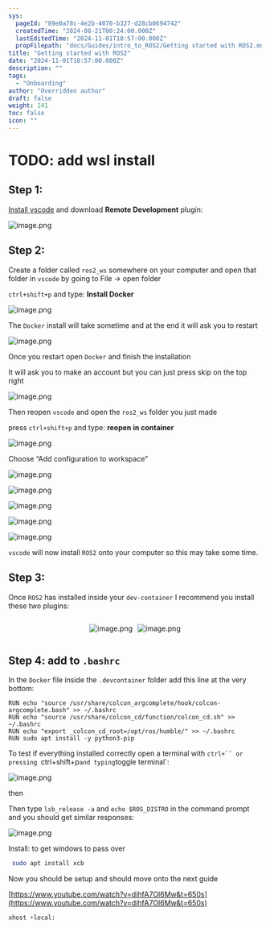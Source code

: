 ```yaml
---
sys:
  pageId: "89e0a78c-4e2b-4070-b327-d28cb0694742"
  createdTime: "2024-08-21T00:24:00.000Z"
  lastEditedTime: "2024-11-01T18:57:00.000Z"
  propFilepath: "docs/Guides/intro_to_ROS2/Getting started with ROS2.md"
title: "Getting started with ROS2"
date: "2024-11-01T18:57:00.000Z"
description: ""
tags:
  - "Onboarding"
author: "Overridden author"
draft: false
weight: 141
toc: false
icon: ""
---
```


# TODO: add wsl install

## Step 1:

[Install vscode](https://code.visualstudio.com/download) and download **Remote Development** plugin:

![image.png](https://prod-files-secure.s3.us-west-2.amazonaws.com/d518164a-d88e-44d1-a4ee-3adb3bd8bce0/efb52993-1881-4a40-b95e-6f020334f022/image.png?X-Amz-Algorithm=AWS4-HMAC-SHA256&X-Amz-Content-Sha256=UNSIGNED-PAYLOAD&X-Amz-Credential=ASIAZI2LB4665Z7AGS6G%2F20250318%2Fus-west-2%2Fs3%2Faws4_request&X-Amz-Date=20250318T170734Z&X-Amz-Expires=3600&X-Amz-Security-Token=IQoJb3JpZ2luX2VjEAgaCXVzLXdlc3QtMiJHMEUCICj%2BCv2uYxhHMq6iVtWd9WWFWz5M85nU%2BID6xYfe4%2BRxAiEAzPH3YyLR37N6ylwK9BevyteoRx%2FIIQgtDUoq8gsIXW8q%2FwMIYRAAGgw2Mzc0MjMxODM4MDUiDLSTrQ2ec0GFe248UCrcA3df9fZRf02YSyDbT2MbrIgtpfenLtPRK4G8tM0iha2qM2u%2BiPz%2FUDk%2FymjekOvA19gomeuXvtHDuAljwfTM%2BWT9k0Y9EhN%2FnQb2YWU6e2F37Lj7gbTBNOGyXtIeHfQj9F06Cdn9RqDunu4QlmRSTn2XHV9HA60loZrPBZ408ObABQZoYnsxlQ%2BkwvWOKZ1xrCuO%2BOtNInoIGbKbPwj%2Fen%2FxYZp0ZhSztf3JSowT7cd%2BKZzfPW6hEvecRQdv0CRhGR6S63oTlVkhdcmhpUmoWHXYaeqUvGwyKVS6Gy%2Bt85fL%2B1QyP1TwEhpaQyWMKudHNuNitvIg9%2BgqGTdV1Fh2L%2Fi5tVBWUYo%2ByitdN8g1Inc7EeimBa4VPd0vI0VhuelcuL5qfGspJuvPv1qNhGD0qRl7CbNR6BT9Ui49aOP1G3wexoXATfzV4ED7LeZSFseLS7fjND8cKqr9%2B9h49LSlZ53gFik16zJ7ss7CHdIdYdZ3hLJdYXpHun7gFxCg%2BhXRGEG1oYjwPn54myFPvvQo0RAj%2B7IGQ4Th1X63AJ9s11xbyU0cdHSTCC6HoaHnQ45LrUwq%2FPrFbmN8sK8ZxcheC7qNVX1MrJaL%2FvWen1HKDpxPnuYSZYxnOj%2FndFFfMNW15r4GOqUB4vFTw8w86yWC6m3HFGxFfcNWbl75nS0mgJmVcrfTdObrV%2F0BjdvGWpfpxaQKNGq9TjfgH47D2Ab4xv76FL8SzR6i6IhwGUrZMhMT3VVl6ZDjITXhEbDLJCHFK49aV8FHSjEKihZTMuxZmCbO4AyLcZd1RQBuFx%2FQQ6CM%2FSgOruaFamKAmk2NPLqu4Nylc7giHthzUc7hfnC9J8u5P6R47oT%2B4FXx&X-Amz-Signature=1741b250580ff7c585974bdd9b396a37fb38ed7a9d69f074db423ed13e2b314b&X-Amz-SignedHeaders=host&x-id=GetObject)

## Step 2:

Create a folder called `ros2_ws` somewhere on your computer and open that folder in `vscode` by going to File → open folder 

`ctrl+shift+p` and type: **Install Docker**

![image.png](https://prod-files-secure.s3.us-west-2.amazonaws.com/d518164a-d88e-44d1-a4ee-3adb3bd8bce0/2269dc0e-1cd5-47ff-bceb-c04ad9b2eab0/image.png?X-Amz-Algorithm=AWS4-HMAC-SHA256&X-Amz-Content-Sha256=UNSIGNED-PAYLOAD&X-Amz-Credential=ASIAZI2LB4665Z7AGS6G%2F20250318%2Fus-west-2%2Fs3%2Faws4_request&X-Amz-Date=20250318T170734Z&X-Amz-Expires=3600&X-Amz-Security-Token=IQoJb3JpZ2luX2VjEAgaCXVzLXdlc3QtMiJHMEUCICj%2BCv2uYxhHMq6iVtWd9WWFWz5M85nU%2BID6xYfe4%2BRxAiEAzPH3YyLR37N6ylwK9BevyteoRx%2FIIQgtDUoq8gsIXW8q%2FwMIYRAAGgw2Mzc0MjMxODM4MDUiDLSTrQ2ec0GFe248UCrcA3df9fZRf02YSyDbT2MbrIgtpfenLtPRK4G8tM0iha2qM2u%2BiPz%2FUDk%2FymjekOvA19gomeuXvtHDuAljwfTM%2BWT9k0Y9EhN%2FnQb2YWU6e2F37Lj7gbTBNOGyXtIeHfQj9F06Cdn9RqDunu4QlmRSTn2XHV9HA60loZrPBZ408ObABQZoYnsxlQ%2BkwvWOKZ1xrCuO%2BOtNInoIGbKbPwj%2Fen%2FxYZp0ZhSztf3JSowT7cd%2BKZzfPW6hEvecRQdv0CRhGR6S63oTlVkhdcmhpUmoWHXYaeqUvGwyKVS6Gy%2Bt85fL%2B1QyP1TwEhpaQyWMKudHNuNitvIg9%2BgqGTdV1Fh2L%2Fi5tVBWUYo%2ByitdN8g1Inc7EeimBa4VPd0vI0VhuelcuL5qfGspJuvPv1qNhGD0qRl7CbNR6BT9Ui49aOP1G3wexoXATfzV4ED7LeZSFseLS7fjND8cKqr9%2B9h49LSlZ53gFik16zJ7ss7CHdIdYdZ3hLJdYXpHun7gFxCg%2BhXRGEG1oYjwPn54myFPvvQo0RAj%2B7IGQ4Th1X63AJ9s11xbyU0cdHSTCC6HoaHnQ45LrUwq%2FPrFbmN8sK8ZxcheC7qNVX1MrJaL%2FvWen1HKDpxPnuYSZYxnOj%2FndFFfMNW15r4GOqUB4vFTw8w86yWC6m3HFGxFfcNWbl75nS0mgJmVcrfTdObrV%2F0BjdvGWpfpxaQKNGq9TjfgH47D2Ab4xv76FL8SzR6i6IhwGUrZMhMT3VVl6ZDjITXhEbDLJCHFK49aV8FHSjEKihZTMuxZmCbO4AyLcZd1RQBuFx%2FQQ6CM%2FSgOruaFamKAmk2NPLqu4Nylc7giHthzUc7hfnC9J8u5P6R47oT%2B4FXx&X-Amz-Signature=d71eb1134f55d66732c8d3676501ba848ffaa81206906a141a2fa0361298bf38&X-Amz-SignedHeaders=host&x-id=GetObject)

The `Docker` install will take sometime and at the end it will ask you to restart

![image.png](https://prod-files-secure.s3.us-west-2.amazonaws.com/d518164a-d88e-44d1-a4ee-3adb3bd8bce0/ed233f78-be33-4b1f-b89c-9c346c0e961e/image.png?X-Amz-Algorithm=AWS4-HMAC-SHA256&X-Amz-Content-Sha256=UNSIGNED-PAYLOAD&X-Amz-Credential=ASIAZI2LB4665Z7AGS6G%2F20250318%2Fus-west-2%2Fs3%2Faws4_request&X-Amz-Date=20250318T170734Z&X-Amz-Expires=3600&X-Amz-Security-Token=IQoJb3JpZ2luX2VjEAgaCXVzLXdlc3QtMiJHMEUCICj%2BCv2uYxhHMq6iVtWd9WWFWz5M85nU%2BID6xYfe4%2BRxAiEAzPH3YyLR37N6ylwK9BevyteoRx%2FIIQgtDUoq8gsIXW8q%2FwMIYRAAGgw2Mzc0MjMxODM4MDUiDLSTrQ2ec0GFe248UCrcA3df9fZRf02YSyDbT2MbrIgtpfenLtPRK4G8tM0iha2qM2u%2BiPz%2FUDk%2FymjekOvA19gomeuXvtHDuAljwfTM%2BWT9k0Y9EhN%2FnQb2YWU6e2F37Lj7gbTBNOGyXtIeHfQj9F06Cdn9RqDunu4QlmRSTn2XHV9HA60loZrPBZ408ObABQZoYnsxlQ%2BkwvWOKZ1xrCuO%2BOtNInoIGbKbPwj%2Fen%2FxYZp0ZhSztf3JSowT7cd%2BKZzfPW6hEvecRQdv0CRhGR6S63oTlVkhdcmhpUmoWHXYaeqUvGwyKVS6Gy%2Bt85fL%2B1QyP1TwEhpaQyWMKudHNuNitvIg9%2BgqGTdV1Fh2L%2Fi5tVBWUYo%2ByitdN8g1Inc7EeimBa4VPd0vI0VhuelcuL5qfGspJuvPv1qNhGD0qRl7CbNR6BT9Ui49aOP1G3wexoXATfzV4ED7LeZSFseLS7fjND8cKqr9%2B9h49LSlZ53gFik16zJ7ss7CHdIdYdZ3hLJdYXpHun7gFxCg%2BhXRGEG1oYjwPn54myFPvvQo0RAj%2B7IGQ4Th1X63AJ9s11xbyU0cdHSTCC6HoaHnQ45LrUwq%2FPrFbmN8sK8ZxcheC7qNVX1MrJaL%2FvWen1HKDpxPnuYSZYxnOj%2FndFFfMNW15r4GOqUB4vFTw8w86yWC6m3HFGxFfcNWbl75nS0mgJmVcrfTdObrV%2F0BjdvGWpfpxaQKNGq9TjfgH47D2Ab4xv76FL8SzR6i6IhwGUrZMhMT3VVl6ZDjITXhEbDLJCHFK49aV8FHSjEKihZTMuxZmCbO4AyLcZd1RQBuFx%2FQQ6CM%2FSgOruaFamKAmk2NPLqu4Nylc7giHthzUc7hfnC9J8u5P6R47oT%2B4FXx&X-Amz-Signature=d8c2d0354a88d98089bb35ca3fccd917733db2e72873ce598324983ea2b44ff0&X-Amz-SignedHeaders=host&x-id=GetObject)

Once you restart open `Docker` and finish the installation

It will ask you to make an account but you can just press skip on the top right

![image.png](https://prod-files-secure.s3.us-west-2.amazonaws.com/d518164a-d88e-44d1-a4ee-3adb3bd8bce0/21010ad9-1659-4fd9-9f59-9932a09b2a3d/image.png?X-Amz-Algorithm=AWS4-HMAC-SHA256&X-Amz-Content-Sha256=UNSIGNED-PAYLOAD&X-Amz-Credential=ASIAZI2LB4665Z7AGS6G%2F20250318%2Fus-west-2%2Fs3%2Faws4_request&X-Amz-Date=20250318T170734Z&X-Amz-Expires=3600&X-Amz-Security-Token=IQoJb3JpZ2luX2VjEAgaCXVzLXdlc3QtMiJHMEUCICj%2BCv2uYxhHMq6iVtWd9WWFWz5M85nU%2BID6xYfe4%2BRxAiEAzPH3YyLR37N6ylwK9BevyteoRx%2FIIQgtDUoq8gsIXW8q%2FwMIYRAAGgw2Mzc0MjMxODM4MDUiDLSTrQ2ec0GFe248UCrcA3df9fZRf02YSyDbT2MbrIgtpfenLtPRK4G8tM0iha2qM2u%2BiPz%2FUDk%2FymjekOvA19gomeuXvtHDuAljwfTM%2BWT9k0Y9EhN%2FnQb2YWU6e2F37Lj7gbTBNOGyXtIeHfQj9F06Cdn9RqDunu4QlmRSTn2XHV9HA60loZrPBZ408ObABQZoYnsxlQ%2BkwvWOKZ1xrCuO%2BOtNInoIGbKbPwj%2Fen%2FxYZp0ZhSztf3JSowT7cd%2BKZzfPW6hEvecRQdv0CRhGR6S63oTlVkhdcmhpUmoWHXYaeqUvGwyKVS6Gy%2Bt85fL%2B1QyP1TwEhpaQyWMKudHNuNitvIg9%2BgqGTdV1Fh2L%2Fi5tVBWUYo%2ByitdN8g1Inc7EeimBa4VPd0vI0VhuelcuL5qfGspJuvPv1qNhGD0qRl7CbNR6BT9Ui49aOP1G3wexoXATfzV4ED7LeZSFseLS7fjND8cKqr9%2B9h49LSlZ53gFik16zJ7ss7CHdIdYdZ3hLJdYXpHun7gFxCg%2BhXRGEG1oYjwPn54myFPvvQo0RAj%2B7IGQ4Th1X63AJ9s11xbyU0cdHSTCC6HoaHnQ45LrUwq%2FPrFbmN8sK8ZxcheC7qNVX1MrJaL%2FvWen1HKDpxPnuYSZYxnOj%2FndFFfMNW15r4GOqUB4vFTw8w86yWC6m3HFGxFfcNWbl75nS0mgJmVcrfTdObrV%2F0BjdvGWpfpxaQKNGq9TjfgH47D2Ab4xv76FL8SzR6i6IhwGUrZMhMT3VVl6ZDjITXhEbDLJCHFK49aV8FHSjEKihZTMuxZmCbO4AyLcZd1RQBuFx%2FQQ6CM%2FSgOruaFamKAmk2NPLqu4Nylc7giHthzUc7hfnC9J8u5P6R47oT%2B4FXx&X-Amz-Signature=a004c5a1c37b3edcf53aff5f91364036bef00e1a99b38b339840ebcadb89a0aa&X-Amz-SignedHeaders=host&x-id=GetObject)

Then reopen `vscode` and open the `ros2_ws` folder you just made

press `ctrl+shift+p` and type: **reopen in container**

![image.png](https://prod-files-secure.s3.us-west-2.amazonaws.com/d518164a-d88e-44d1-a4ee-3adb3bd8bce0/4e93b8c2-41ad-488c-8095-c74205196118/image.png?X-Amz-Algorithm=AWS4-HMAC-SHA256&X-Amz-Content-Sha256=UNSIGNED-PAYLOAD&X-Amz-Credential=ASIAZI2LB4665Z7AGS6G%2F20250318%2Fus-west-2%2Fs3%2Faws4_request&X-Amz-Date=20250318T170734Z&X-Amz-Expires=3600&X-Amz-Security-Token=IQoJb3JpZ2luX2VjEAgaCXVzLXdlc3QtMiJHMEUCICj%2BCv2uYxhHMq6iVtWd9WWFWz5M85nU%2BID6xYfe4%2BRxAiEAzPH3YyLR37N6ylwK9BevyteoRx%2FIIQgtDUoq8gsIXW8q%2FwMIYRAAGgw2Mzc0MjMxODM4MDUiDLSTrQ2ec0GFe248UCrcA3df9fZRf02YSyDbT2MbrIgtpfenLtPRK4G8tM0iha2qM2u%2BiPz%2FUDk%2FymjekOvA19gomeuXvtHDuAljwfTM%2BWT9k0Y9EhN%2FnQb2YWU6e2F37Lj7gbTBNOGyXtIeHfQj9F06Cdn9RqDunu4QlmRSTn2XHV9HA60loZrPBZ408ObABQZoYnsxlQ%2BkwvWOKZ1xrCuO%2BOtNInoIGbKbPwj%2Fen%2FxYZp0ZhSztf3JSowT7cd%2BKZzfPW6hEvecRQdv0CRhGR6S63oTlVkhdcmhpUmoWHXYaeqUvGwyKVS6Gy%2Bt85fL%2B1QyP1TwEhpaQyWMKudHNuNitvIg9%2BgqGTdV1Fh2L%2Fi5tVBWUYo%2ByitdN8g1Inc7EeimBa4VPd0vI0VhuelcuL5qfGspJuvPv1qNhGD0qRl7CbNR6BT9Ui49aOP1G3wexoXATfzV4ED7LeZSFseLS7fjND8cKqr9%2B9h49LSlZ53gFik16zJ7ss7CHdIdYdZ3hLJdYXpHun7gFxCg%2BhXRGEG1oYjwPn54myFPvvQo0RAj%2B7IGQ4Th1X63AJ9s11xbyU0cdHSTCC6HoaHnQ45LrUwq%2FPrFbmN8sK8ZxcheC7qNVX1MrJaL%2FvWen1HKDpxPnuYSZYxnOj%2FndFFfMNW15r4GOqUB4vFTw8w86yWC6m3HFGxFfcNWbl75nS0mgJmVcrfTdObrV%2F0BjdvGWpfpxaQKNGq9TjfgH47D2Ab4xv76FL8SzR6i6IhwGUrZMhMT3VVl6ZDjITXhEbDLJCHFK49aV8FHSjEKihZTMuxZmCbO4AyLcZd1RQBuFx%2FQQ6CM%2FSgOruaFamKAmk2NPLqu4Nylc7giHthzUc7hfnC9J8u5P6R47oT%2B4FXx&X-Amz-Signature=965b1edfbdead57968263cfb8f70ad1cf2af762b010d2e52d654313d7f3e45ea&X-Amz-SignedHeaders=host&x-id=GetObject)

Choose “Add configuration to workspace”

![image.png](https://prod-files-secure.s3.us-west-2.amazonaws.com/d518164a-d88e-44d1-a4ee-3adb3bd8bce0/9560b282-5060-4989-ba37-97e7b2c22476/image.png?X-Amz-Algorithm=AWS4-HMAC-SHA256&X-Amz-Content-Sha256=UNSIGNED-PAYLOAD&X-Amz-Credential=ASIAZI2LB4665Z7AGS6G%2F20250318%2Fus-west-2%2Fs3%2Faws4_request&X-Amz-Date=20250318T170734Z&X-Amz-Expires=3600&X-Amz-Security-Token=IQoJb3JpZ2luX2VjEAgaCXVzLXdlc3QtMiJHMEUCICj%2BCv2uYxhHMq6iVtWd9WWFWz5M85nU%2BID6xYfe4%2BRxAiEAzPH3YyLR37N6ylwK9BevyteoRx%2FIIQgtDUoq8gsIXW8q%2FwMIYRAAGgw2Mzc0MjMxODM4MDUiDLSTrQ2ec0GFe248UCrcA3df9fZRf02YSyDbT2MbrIgtpfenLtPRK4G8tM0iha2qM2u%2BiPz%2FUDk%2FymjekOvA19gomeuXvtHDuAljwfTM%2BWT9k0Y9EhN%2FnQb2YWU6e2F37Lj7gbTBNOGyXtIeHfQj9F06Cdn9RqDunu4QlmRSTn2XHV9HA60loZrPBZ408ObABQZoYnsxlQ%2BkwvWOKZ1xrCuO%2BOtNInoIGbKbPwj%2Fen%2FxYZp0ZhSztf3JSowT7cd%2BKZzfPW6hEvecRQdv0CRhGR6S63oTlVkhdcmhpUmoWHXYaeqUvGwyKVS6Gy%2Bt85fL%2B1QyP1TwEhpaQyWMKudHNuNitvIg9%2BgqGTdV1Fh2L%2Fi5tVBWUYo%2ByitdN8g1Inc7EeimBa4VPd0vI0VhuelcuL5qfGspJuvPv1qNhGD0qRl7CbNR6BT9Ui49aOP1G3wexoXATfzV4ED7LeZSFseLS7fjND8cKqr9%2B9h49LSlZ53gFik16zJ7ss7CHdIdYdZ3hLJdYXpHun7gFxCg%2BhXRGEG1oYjwPn54myFPvvQo0RAj%2B7IGQ4Th1X63AJ9s11xbyU0cdHSTCC6HoaHnQ45LrUwq%2FPrFbmN8sK8ZxcheC7qNVX1MrJaL%2FvWen1HKDpxPnuYSZYxnOj%2FndFFfMNW15r4GOqUB4vFTw8w86yWC6m3HFGxFfcNWbl75nS0mgJmVcrfTdObrV%2F0BjdvGWpfpxaQKNGq9TjfgH47D2Ab4xv76FL8SzR6i6IhwGUrZMhMT3VVl6ZDjITXhEbDLJCHFK49aV8FHSjEKihZTMuxZmCbO4AyLcZd1RQBuFx%2FQQ6CM%2FSgOruaFamKAmk2NPLqu4Nylc7giHthzUc7hfnC9J8u5P6R47oT%2B4FXx&X-Amz-Signature=193ebc2fc13f0d1da09ae4f4e84f2b45b69e37f5e2714908d44c3fbd82b7e7e4&X-Amz-SignedHeaders=host&x-id=GetObject)

![image.png](https://prod-files-secure.s3.us-west-2.amazonaws.com/d518164a-d88e-44d1-a4ee-3adb3bd8bce0/2ee63f81-886b-48e8-a553-dc6e5eac99e4/image.png?X-Amz-Algorithm=AWS4-HMAC-SHA256&X-Amz-Content-Sha256=UNSIGNED-PAYLOAD&X-Amz-Credential=ASIAZI2LB4665Z7AGS6G%2F20250318%2Fus-west-2%2Fs3%2Faws4_request&X-Amz-Date=20250318T170734Z&X-Amz-Expires=3600&X-Amz-Security-Token=IQoJb3JpZ2luX2VjEAgaCXVzLXdlc3QtMiJHMEUCICj%2BCv2uYxhHMq6iVtWd9WWFWz5M85nU%2BID6xYfe4%2BRxAiEAzPH3YyLR37N6ylwK9BevyteoRx%2FIIQgtDUoq8gsIXW8q%2FwMIYRAAGgw2Mzc0MjMxODM4MDUiDLSTrQ2ec0GFe248UCrcA3df9fZRf02YSyDbT2MbrIgtpfenLtPRK4G8tM0iha2qM2u%2BiPz%2FUDk%2FymjekOvA19gomeuXvtHDuAljwfTM%2BWT9k0Y9EhN%2FnQb2YWU6e2F37Lj7gbTBNOGyXtIeHfQj9F06Cdn9RqDunu4QlmRSTn2XHV9HA60loZrPBZ408ObABQZoYnsxlQ%2BkwvWOKZ1xrCuO%2BOtNInoIGbKbPwj%2Fen%2FxYZp0ZhSztf3JSowT7cd%2BKZzfPW6hEvecRQdv0CRhGR6S63oTlVkhdcmhpUmoWHXYaeqUvGwyKVS6Gy%2Bt85fL%2B1QyP1TwEhpaQyWMKudHNuNitvIg9%2BgqGTdV1Fh2L%2Fi5tVBWUYo%2ByitdN8g1Inc7EeimBa4VPd0vI0VhuelcuL5qfGspJuvPv1qNhGD0qRl7CbNR6BT9Ui49aOP1G3wexoXATfzV4ED7LeZSFseLS7fjND8cKqr9%2B9h49LSlZ53gFik16zJ7ss7CHdIdYdZ3hLJdYXpHun7gFxCg%2BhXRGEG1oYjwPn54myFPvvQo0RAj%2B7IGQ4Th1X63AJ9s11xbyU0cdHSTCC6HoaHnQ45LrUwq%2FPrFbmN8sK8ZxcheC7qNVX1MrJaL%2FvWen1HKDpxPnuYSZYxnOj%2FndFFfMNW15r4GOqUB4vFTw8w86yWC6m3HFGxFfcNWbl75nS0mgJmVcrfTdObrV%2F0BjdvGWpfpxaQKNGq9TjfgH47D2Ab4xv76FL8SzR6i6IhwGUrZMhMT3VVl6ZDjITXhEbDLJCHFK49aV8FHSjEKihZTMuxZmCbO4AyLcZd1RQBuFx%2FQQ6CM%2FSgOruaFamKAmk2NPLqu4Nylc7giHthzUc7hfnC9J8u5P6R47oT%2B4FXx&X-Amz-Signature=b8c2a0f9f34eb283ebdf05fc54c57b097dcf0cc5a1ffbc24860082ce5a63df09&X-Amz-SignedHeaders=host&x-id=GetObject)

![image.png](https://prod-files-secure.s3.us-west-2.amazonaws.com/d518164a-d88e-44d1-a4ee-3adb3bd8bce0/ae1580b2-b048-407e-aed9-b584224a7a04/image.png?X-Amz-Algorithm=AWS4-HMAC-SHA256&X-Amz-Content-Sha256=UNSIGNED-PAYLOAD&X-Amz-Credential=ASIAZI2LB4665Z7AGS6G%2F20250318%2Fus-west-2%2Fs3%2Faws4_request&X-Amz-Date=20250318T170734Z&X-Amz-Expires=3600&X-Amz-Security-Token=IQoJb3JpZ2luX2VjEAgaCXVzLXdlc3QtMiJHMEUCICj%2BCv2uYxhHMq6iVtWd9WWFWz5M85nU%2BID6xYfe4%2BRxAiEAzPH3YyLR37N6ylwK9BevyteoRx%2FIIQgtDUoq8gsIXW8q%2FwMIYRAAGgw2Mzc0MjMxODM4MDUiDLSTrQ2ec0GFe248UCrcA3df9fZRf02YSyDbT2MbrIgtpfenLtPRK4G8tM0iha2qM2u%2BiPz%2FUDk%2FymjekOvA19gomeuXvtHDuAljwfTM%2BWT9k0Y9EhN%2FnQb2YWU6e2F37Lj7gbTBNOGyXtIeHfQj9F06Cdn9RqDunu4QlmRSTn2XHV9HA60loZrPBZ408ObABQZoYnsxlQ%2BkwvWOKZ1xrCuO%2BOtNInoIGbKbPwj%2Fen%2FxYZp0ZhSztf3JSowT7cd%2BKZzfPW6hEvecRQdv0CRhGR6S63oTlVkhdcmhpUmoWHXYaeqUvGwyKVS6Gy%2Bt85fL%2B1QyP1TwEhpaQyWMKudHNuNitvIg9%2BgqGTdV1Fh2L%2Fi5tVBWUYo%2ByitdN8g1Inc7EeimBa4VPd0vI0VhuelcuL5qfGspJuvPv1qNhGD0qRl7CbNR6BT9Ui49aOP1G3wexoXATfzV4ED7LeZSFseLS7fjND8cKqr9%2B9h49LSlZ53gFik16zJ7ss7CHdIdYdZ3hLJdYXpHun7gFxCg%2BhXRGEG1oYjwPn54myFPvvQo0RAj%2B7IGQ4Th1X63AJ9s11xbyU0cdHSTCC6HoaHnQ45LrUwq%2FPrFbmN8sK8ZxcheC7qNVX1MrJaL%2FvWen1HKDpxPnuYSZYxnOj%2FndFFfMNW15r4GOqUB4vFTw8w86yWC6m3HFGxFfcNWbl75nS0mgJmVcrfTdObrV%2F0BjdvGWpfpxaQKNGq9TjfgH47D2Ab4xv76FL8SzR6i6IhwGUrZMhMT3VVl6ZDjITXhEbDLJCHFK49aV8FHSjEKihZTMuxZmCbO4AyLcZd1RQBuFx%2FQQ6CM%2FSgOruaFamKAmk2NPLqu4Nylc7giHthzUc7hfnC9J8u5P6R47oT%2B4FXx&X-Amz-Signature=86285c6fb059cc69ace778dcbc4ab0e5fddaf977fe61e08605dfca9f366585c2&X-Amz-SignedHeaders=host&x-id=GetObject)

![image.png](https://prod-files-secure.s3.us-west-2.amazonaws.com/d518164a-d88e-44d1-a4ee-3adb3bd8bce0/53255b28-f75e-430f-b9e3-c0ac8577e42b/image.png?X-Amz-Algorithm=AWS4-HMAC-SHA256&X-Amz-Content-Sha256=UNSIGNED-PAYLOAD&X-Amz-Credential=ASIAZI2LB4665Z7AGS6G%2F20250318%2Fus-west-2%2Fs3%2Faws4_request&X-Amz-Date=20250318T170734Z&X-Amz-Expires=3600&X-Amz-Security-Token=IQoJb3JpZ2luX2VjEAgaCXVzLXdlc3QtMiJHMEUCICj%2BCv2uYxhHMq6iVtWd9WWFWz5M85nU%2BID6xYfe4%2BRxAiEAzPH3YyLR37N6ylwK9BevyteoRx%2FIIQgtDUoq8gsIXW8q%2FwMIYRAAGgw2Mzc0MjMxODM4MDUiDLSTrQ2ec0GFe248UCrcA3df9fZRf02YSyDbT2MbrIgtpfenLtPRK4G8tM0iha2qM2u%2BiPz%2FUDk%2FymjekOvA19gomeuXvtHDuAljwfTM%2BWT9k0Y9EhN%2FnQb2YWU6e2F37Lj7gbTBNOGyXtIeHfQj9F06Cdn9RqDunu4QlmRSTn2XHV9HA60loZrPBZ408ObABQZoYnsxlQ%2BkwvWOKZ1xrCuO%2BOtNInoIGbKbPwj%2Fen%2FxYZp0ZhSztf3JSowT7cd%2BKZzfPW6hEvecRQdv0CRhGR6S63oTlVkhdcmhpUmoWHXYaeqUvGwyKVS6Gy%2Bt85fL%2B1QyP1TwEhpaQyWMKudHNuNitvIg9%2BgqGTdV1Fh2L%2Fi5tVBWUYo%2ByitdN8g1Inc7EeimBa4VPd0vI0VhuelcuL5qfGspJuvPv1qNhGD0qRl7CbNR6BT9Ui49aOP1G3wexoXATfzV4ED7LeZSFseLS7fjND8cKqr9%2B9h49LSlZ53gFik16zJ7ss7CHdIdYdZ3hLJdYXpHun7gFxCg%2BhXRGEG1oYjwPn54myFPvvQo0RAj%2B7IGQ4Th1X63AJ9s11xbyU0cdHSTCC6HoaHnQ45LrUwq%2FPrFbmN8sK8ZxcheC7qNVX1MrJaL%2FvWen1HKDpxPnuYSZYxnOj%2FndFFfMNW15r4GOqUB4vFTw8w86yWC6m3HFGxFfcNWbl75nS0mgJmVcrfTdObrV%2F0BjdvGWpfpxaQKNGq9TjfgH47D2Ab4xv76FL8SzR6i6IhwGUrZMhMT3VVl6ZDjITXhEbDLJCHFK49aV8FHSjEKihZTMuxZmCbO4AyLcZd1RQBuFx%2FQQ6CM%2FSgOruaFamKAmk2NPLqu4Nylc7giHthzUc7hfnC9J8u5P6R47oT%2B4FXx&X-Amz-Signature=6e9d227d4da3584cd60521c1ff624f6aa1f430060b34996723f682159bb31a45&X-Amz-SignedHeaders=host&x-id=GetObject)

![image.png](https://prod-files-secure.s3.us-west-2.amazonaws.com/d518164a-d88e-44d1-a4ee-3adb3bd8bce0/7c562767-5af9-4ffb-97d1-327bcdf4ee00/image.png?X-Amz-Algorithm=AWS4-HMAC-SHA256&X-Amz-Content-Sha256=UNSIGNED-PAYLOAD&X-Amz-Credential=ASIAZI2LB4665Z7AGS6G%2F20250318%2Fus-west-2%2Fs3%2Faws4_request&X-Amz-Date=20250318T170734Z&X-Amz-Expires=3600&X-Amz-Security-Token=IQoJb3JpZ2luX2VjEAgaCXVzLXdlc3QtMiJHMEUCICj%2BCv2uYxhHMq6iVtWd9WWFWz5M85nU%2BID6xYfe4%2BRxAiEAzPH3YyLR37N6ylwK9BevyteoRx%2FIIQgtDUoq8gsIXW8q%2FwMIYRAAGgw2Mzc0MjMxODM4MDUiDLSTrQ2ec0GFe248UCrcA3df9fZRf02YSyDbT2MbrIgtpfenLtPRK4G8tM0iha2qM2u%2BiPz%2FUDk%2FymjekOvA19gomeuXvtHDuAljwfTM%2BWT9k0Y9EhN%2FnQb2YWU6e2F37Lj7gbTBNOGyXtIeHfQj9F06Cdn9RqDunu4QlmRSTn2XHV9HA60loZrPBZ408ObABQZoYnsxlQ%2BkwvWOKZ1xrCuO%2BOtNInoIGbKbPwj%2Fen%2FxYZp0ZhSztf3JSowT7cd%2BKZzfPW6hEvecRQdv0CRhGR6S63oTlVkhdcmhpUmoWHXYaeqUvGwyKVS6Gy%2Bt85fL%2B1QyP1TwEhpaQyWMKudHNuNitvIg9%2BgqGTdV1Fh2L%2Fi5tVBWUYo%2ByitdN8g1Inc7EeimBa4VPd0vI0VhuelcuL5qfGspJuvPv1qNhGD0qRl7CbNR6BT9Ui49aOP1G3wexoXATfzV4ED7LeZSFseLS7fjND8cKqr9%2B9h49LSlZ53gFik16zJ7ss7CHdIdYdZ3hLJdYXpHun7gFxCg%2BhXRGEG1oYjwPn54myFPvvQo0RAj%2B7IGQ4Th1X63AJ9s11xbyU0cdHSTCC6HoaHnQ45LrUwq%2FPrFbmN8sK8ZxcheC7qNVX1MrJaL%2FvWen1HKDpxPnuYSZYxnOj%2FndFFfMNW15r4GOqUB4vFTw8w86yWC6m3HFGxFfcNWbl75nS0mgJmVcrfTdObrV%2F0BjdvGWpfpxaQKNGq9TjfgH47D2Ab4xv76FL8SzR6i6IhwGUrZMhMT3VVl6ZDjITXhEbDLJCHFK49aV8FHSjEKihZTMuxZmCbO4AyLcZd1RQBuFx%2FQQ6CM%2FSgOruaFamKAmk2NPLqu4Nylc7giHthzUc7hfnC9J8u5P6R47oT%2B4FXx&X-Amz-Signature=dfaa0146de2a6b652beb6c26c90b2451c4b7b7f63e74bc6210db1532133578b2&X-Amz-SignedHeaders=host&x-id=GetObject)

`vscode` will now install `ROS2` onto your computer so this may take some time.

## Step 3:

Once `ROS2` has installed inside your `dev-container` I recommend you install these two plugins:

<div style="display: flex;flex-direction: row; column-gap:10px; max-width: 630px;justify-content: center;">
<div>

![image.png](https://prod-files-secure.s3.us-west-2.amazonaws.com/d518164a-d88e-44d1-a4ee-3adb3bd8bce0/3fc3d550-5a54-4ba1-ba6b-faa01cdb7369/image.png?X-Amz-Algorithm=AWS4-HMAC-SHA256&X-Amz-Content-Sha256=UNSIGNED-PAYLOAD&X-Amz-Credential=ASIAZI2LB4665E2OYXWF%2F20250318%2Fus-west-2%2Fs3%2Faws4_request&X-Amz-Date=20250318T170737Z&X-Amz-Expires=3600&X-Amz-Security-Token=IQoJb3JpZ2luX2VjEAgaCXVzLXdlc3QtMiJGMEQCIC3VRd9NExqqGSpQerGuZFDwtevGKDEJwLbhy1uClLr4AiAbBBmsFfgb2JkTtYHukgil5OjlQ3ZLCzNb4koGk%2BapeSr%2FAwhhEAAaDDYzNzQyMzE4MzgwNSIMKdOqwndZ0dZXV83HKtwDKSRBNQDGVcp4WV3xYoq2yjLaKwHB4dJXXrQ%2FCY00yFOD%2FTkXyIGPweZnE9CRZKndsFaKphI0MMyhqhrAdLRuDLX4QynlK5Du%2BuIwl%2FCs7lU5lxwrhMHt24TRv%2BZyPYbfajZLEfPgnwYXok1EjtlvAksoAccs70MxPLqqHalBbUIwBgX0qs0SKAJTVKiis76LIrcF1kN0HaX8AAsgecJ9eGtJNhHTWblp5Vz76QzJmumeRIEn3ORfLlkFhBXLSI3oIuagqJetV8CIPYPID4ngRB1IAIYVBkWOnf9ylKS5B2W1ushCry8xlaVkuqDw9ccViaVaxLdq0v0f1PH5zGCDGn%2Bfurrxij41Wz%2F0bJPIdmPX4PxKxTdMW9WdKdwyMORhafUike8gTrOdjdn51jnwd5ZdhzIFRJADCZtQxUk%2FHUgDulJjo%2B8sw07nZhSkbqJS9mOFW0uMRIWqPrsFv1L5jWpLLlvMXnNZMeKWIH5%2B%2FYixd1k7jCotdB%2FQBRj8ccY5OtO5YxSuhgJLw91dvRVPuxpfVRYiYsnRunZC%2FOWxvdXj9qhRGooTz4S92mNmJgHUSEGrrI3ohniu0T5tx1%2FJS1vr04Y6VIy54jSS6N4N5XJFGpUSZ%2FFBuJvVsqYw77TmvgY6pgGpcAE2xnkCIaBHBX1jQhaTKH%2FfCFmYGK30pPgoiEBdf1c3hL3ZjgQ5JC%2BSqWmb%2FcSgQ0YgUNF4vf4R7GP5ZVdfpgswTXL1qaWAY12RsY1aaWoZ3ZFpJ8dgyZFAYjh4RGLkt6rZnSvkT5iy45ihaQ9XBnneZDsHlB3r3CMwCnSTeh3X0lzpd547fOb47Vg9D70%2FXof2SmduYJT6A8lJ5r9gTptSaMGZ&X-Amz-Signature=e0bf06ca7226704c2dbeea6bfdeb1e7931905e357482abd59671700180503a2c&X-Amz-SignedHeaders=host&x-id=GetObject)

</div>
<div>

![image.png](https://prod-files-secure.s3.us-west-2.amazonaws.com/d518164a-d88e-44d1-a4ee-3adb3bd8bce0/d994cc66-13c2-4093-a5a3-f84cf4601a82/image.png?X-Amz-Algorithm=AWS4-HMAC-SHA256&X-Amz-Content-Sha256=UNSIGNED-PAYLOAD&X-Amz-Credential=ASIAZI2LB466WZ5DWEXJ%2F20250318%2Fus-west-2%2Fs3%2Faws4_request&X-Amz-Date=20250318T170738Z&X-Amz-Expires=3600&X-Amz-Security-Token=IQoJb3JpZ2luX2VjEAgaCXVzLXdlc3QtMiJGMEQCIF6bNETKL7Y%2FXXQfK7y9r%2FfvOj0NBLGgC01oCdwkwT4YAiBrqsWJFJth3nOKWnDmzwLDhuPtzfF84o1BRUYCJ4yLHCr%2FAwhhEAAaDDYzNzQyMzE4MzgwNSIMiEShxcUCQgxV6helKtwD68Q%2FDGx%2FXPzgGb8mO7S6yR%2BGxZd8hndZXPxSsak1jd5SkrTuBwg1s%2F1wzIzuWWwP217ve7HG986yaevY7e5rk5JWHUrqlzBE6xeZ8P4vx717TABJY3WoY9ioamCJ4ruXEbWyXgnc4%2FQhQglz8bXmLPzH1Xx%2FGxmPKyZ2SohgdYqRFGWxkO9tIcFRppXaJdv%2BXM7amzCUuFZd4mmgnR1de0pUEbFvmz1TBViA%2B9BEc2UBYab7A2GdhSQQhdrRdqYl0E%2B8C%2BZ3TBLW9Us%2FrFWsoluetut4YvMVPaIEpf4U3ZqsHTPQqszWVPkUxd5jMELaKaNinJVEKrRI507ubTgxwCNoU3PK3%2BfvTKpqdguMD9MuMKSodWoE5VOzvYdogKEa7VKibYKUHHGH5COl6%2F5UD9ibc4Ti6UhyKMjkkdURSGg60oAisoWaGLibZu8OI9ztI4d0aWw%2FO5mfmRw88DKSo4w0yvGOFvUhVixX3OtRF2%2BBHSa1TCvTfeP6nQ5zrvbfyGReIMt14d63ZM8DTlWFPmUCuVKFvMKlY4MUIkBUV%2BR%2BUHsmzrcfS91Em5lect4uA5NlTIPRWDWBKQe4KlExgRHSKEudd6Sko48c0SpEIqcOrbBBCconw0ctu%2FYw4LTmvgY6pgExZHQrCM19W3tJWqVsd8sZG2GLG%2Be9Fetf%2FLxZVZ%2B3Wa0A0KpVOV2YUy3rFOqa8OgxhXv4rJkb1GbKsrwgsTJ8yq%2F7jz6hBUbeFvaArOLnZvaoVZApZEFgbw6%2BaQVm9bPK9DDhWSJExAKXwOXBYe2O3MOmxomG8V94ko%2FCATcLxG3SCraF%2ByuoV7IgdSNbobR9CjQgv5W%2BjRHOQxLE6cRcIYjcYX4p&X-Amz-Signature=2fd1ef713deab7c2ce11c54303d1fae5ff5c0488f39e29605f3a51ae351730de&X-Amz-SignedHeaders=host&x-id=GetObject)

</div>
</div>

## Step 4: add to `.bashrc`

In the `Docker` file inside the `.devcontainer` folder add this line at the very bottom: 

```docker
RUN echo "source /usr/share/colcon_argcomplete/hook/colcon-argcomplete.bash" >> ~/.bashrc
RUN echo "source /usr/share/colcon_cd/function/colcon_cd.sh" >> ~/.bashrc
RUN echo "export _colcon_cd_root=/opt/ros/humble/" >> ~/.bashrc
RUN sudo apt install -y python3-pip 
```

To test if everything installed correctly open a terminal with `ctrl+`` or pressing `ctrl+shift+p` and typing `toggle terminal`:

![image.png](https://prod-files-secure.s3.us-west-2.amazonaws.com/d518164a-d88e-44d1-a4ee-3adb3bd8bce0/6a4943d8-b04e-4c02-9a58-775f3384d1a5/image.png?X-Amz-Algorithm=AWS4-HMAC-SHA256&X-Amz-Content-Sha256=UNSIGNED-PAYLOAD&X-Amz-Credential=ASIAZI2LB4665Z7AGS6G%2F20250318%2Fus-west-2%2Fs3%2Faws4_request&X-Amz-Date=20250318T170734Z&X-Amz-Expires=3600&X-Amz-Security-Token=IQoJb3JpZ2luX2VjEAgaCXVzLXdlc3QtMiJHMEUCICj%2BCv2uYxhHMq6iVtWd9WWFWz5M85nU%2BID6xYfe4%2BRxAiEAzPH3YyLR37N6ylwK9BevyteoRx%2FIIQgtDUoq8gsIXW8q%2FwMIYRAAGgw2Mzc0MjMxODM4MDUiDLSTrQ2ec0GFe248UCrcA3df9fZRf02YSyDbT2MbrIgtpfenLtPRK4G8tM0iha2qM2u%2BiPz%2FUDk%2FymjekOvA19gomeuXvtHDuAljwfTM%2BWT9k0Y9EhN%2FnQb2YWU6e2F37Lj7gbTBNOGyXtIeHfQj9F06Cdn9RqDunu4QlmRSTn2XHV9HA60loZrPBZ408ObABQZoYnsxlQ%2BkwvWOKZ1xrCuO%2BOtNInoIGbKbPwj%2Fen%2FxYZp0ZhSztf3JSowT7cd%2BKZzfPW6hEvecRQdv0CRhGR6S63oTlVkhdcmhpUmoWHXYaeqUvGwyKVS6Gy%2Bt85fL%2B1QyP1TwEhpaQyWMKudHNuNitvIg9%2BgqGTdV1Fh2L%2Fi5tVBWUYo%2ByitdN8g1Inc7EeimBa4VPd0vI0VhuelcuL5qfGspJuvPv1qNhGD0qRl7CbNR6BT9Ui49aOP1G3wexoXATfzV4ED7LeZSFseLS7fjND8cKqr9%2B9h49LSlZ53gFik16zJ7ss7CHdIdYdZ3hLJdYXpHun7gFxCg%2BhXRGEG1oYjwPn54myFPvvQo0RAj%2B7IGQ4Th1X63AJ9s11xbyU0cdHSTCC6HoaHnQ45LrUwq%2FPrFbmN8sK8ZxcheC7qNVX1MrJaL%2FvWen1HKDpxPnuYSZYxnOj%2FndFFfMNW15r4GOqUB4vFTw8w86yWC6m3HFGxFfcNWbl75nS0mgJmVcrfTdObrV%2F0BjdvGWpfpxaQKNGq9TjfgH47D2Ab4xv76FL8SzR6i6IhwGUrZMhMT3VVl6ZDjITXhEbDLJCHFK49aV8FHSjEKihZTMuxZmCbO4AyLcZd1RQBuFx%2FQQ6CM%2FSgOruaFamKAmk2NPLqu4Nylc7giHthzUc7hfnC9J8u5P6R47oT%2B4FXx&X-Amz-Signature=90dba56358d2e7424fd73a84d4ba3cb0dba94c4b99b170f2040ca66cf231e87f&X-Amz-SignedHeaders=host&x-id=GetObject)

then 

Then type `lsb_release -a` and `echo $ROS_DISTRO` in the command prompt and you should get similar responses:

![image.png](https://prod-files-secure.s3.us-west-2.amazonaws.com/d518164a-d88e-44d1-a4ee-3adb3bd8bce0/3e635dec-a805-4e85-8b9e-d000e5b71a4e/image.png?X-Amz-Algorithm=AWS4-HMAC-SHA256&X-Amz-Content-Sha256=UNSIGNED-PAYLOAD&X-Amz-Credential=ASIAZI2LB4665Z7AGS6G%2F20250318%2Fus-west-2%2Fs3%2Faws4_request&X-Amz-Date=20250318T170734Z&X-Amz-Expires=3600&X-Amz-Security-Token=IQoJb3JpZ2luX2VjEAgaCXVzLXdlc3QtMiJHMEUCICj%2BCv2uYxhHMq6iVtWd9WWFWz5M85nU%2BID6xYfe4%2BRxAiEAzPH3YyLR37N6ylwK9BevyteoRx%2FIIQgtDUoq8gsIXW8q%2FwMIYRAAGgw2Mzc0MjMxODM4MDUiDLSTrQ2ec0GFe248UCrcA3df9fZRf02YSyDbT2MbrIgtpfenLtPRK4G8tM0iha2qM2u%2BiPz%2FUDk%2FymjekOvA19gomeuXvtHDuAljwfTM%2BWT9k0Y9EhN%2FnQb2YWU6e2F37Lj7gbTBNOGyXtIeHfQj9F06Cdn9RqDunu4QlmRSTn2XHV9HA60loZrPBZ408ObABQZoYnsxlQ%2BkwvWOKZ1xrCuO%2BOtNInoIGbKbPwj%2Fen%2FxYZp0ZhSztf3JSowT7cd%2BKZzfPW6hEvecRQdv0CRhGR6S63oTlVkhdcmhpUmoWHXYaeqUvGwyKVS6Gy%2Bt85fL%2B1QyP1TwEhpaQyWMKudHNuNitvIg9%2BgqGTdV1Fh2L%2Fi5tVBWUYo%2ByitdN8g1Inc7EeimBa4VPd0vI0VhuelcuL5qfGspJuvPv1qNhGD0qRl7CbNR6BT9Ui49aOP1G3wexoXATfzV4ED7LeZSFseLS7fjND8cKqr9%2B9h49LSlZ53gFik16zJ7ss7CHdIdYdZ3hLJdYXpHun7gFxCg%2BhXRGEG1oYjwPn54myFPvvQo0RAj%2B7IGQ4Th1X63AJ9s11xbyU0cdHSTCC6HoaHnQ45LrUwq%2FPrFbmN8sK8ZxcheC7qNVX1MrJaL%2FvWen1HKDpxPnuYSZYxnOj%2FndFFfMNW15r4GOqUB4vFTw8w86yWC6m3HFGxFfcNWbl75nS0mgJmVcrfTdObrV%2F0BjdvGWpfpxaQKNGq9TjfgH47D2Ab4xv76FL8SzR6i6IhwGUrZMhMT3VVl6ZDjITXhEbDLJCHFK49aV8FHSjEKihZTMuxZmCbO4AyLcZd1RQBuFx%2FQQ6CM%2FSgOruaFamKAmk2NPLqu4Nylc7giHthzUc7hfnC9J8u5P6R47oT%2B4FXx&X-Amz-Signature=5f702305e072777d36492ddcd9e3289828fa9e28f8da675948aaa129811193bc&X-Amz-SignedHeaders=host&x-id=GetObject)

Install:  to get windows to pass over

```bash
 sudo apt install xcb
```

Now you should be setup and should move onto the next guide 

[https://www.youtube.com/watch?v=dihfA7Ol6Mw&t=650s](https://www.youtube.com/watch?v=dihfA7Ol6Mw&t=650s)

```python
xhost +local:
```
